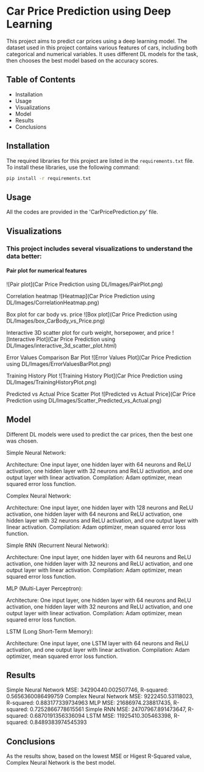 # Car Price Prediction using Deep Learning

This project aims to predict car prices using a deep learning model. The dataset used in this project contains various features of cars, including both categorical and numerical variables. It uses different DL models for the task, then chooses the best model based on the accuracy scores.

## Table of Contents

- Installation
- Usage
- Visualizations
- Model
- Results
- Conclusions

## Installation

The required libraries for this project are listed in the `requirements.txt` file. To install these libraries, use the following command:

```bash
pip install -r requirements.txt
```

## Usage
All the codes are provided in the 'CarPricePrediction.py' file.

## Visualizations

### This project includes several visualizations to understand the data better:

#### Pair plot for numerical features

![Pair plot](Car Price Prediction using DL/Images/PairPlot.png)

Correlation heatmap
![Heatmap](Car Price Prediction using DL/Images/CorrelationHeatmap.png)

Box plot for car body vs. price
![Box plot](Car Price Prediction using DL/Images/box_CarBody_vs_Price.png)

Interactive 3D scatter plot for curb weight, horsepower, and price
![Interactive Plot](Car Price Prediction using DL/Images/interactive_3d_scatter_plot.html)

Error Values Comparison Bar Plot
![Error Values Plot](Car Price Prediction using DL/Images/ErrorValuesBarPlot.png)

Training History Plot
![Training History Plot](Car Price Prediction using DL/Images/TrainingHistoryPlot.png)

Predicted vs Actual Price Scatter Plot
![Predicted vs Actual Price](Car Price Prediction using DL/Images/Scatter_Predicted_vs_Actual.png)

## Model
Different DL models were used to predict the car prices, then the best one was chosen.

Simple Neural Network:

Architecture: One input layer, one hidden layer with 64 neurons and ReLU activation, one hidden layer with 32 neurons and ReLU activation, and one output layer with linear activation.
Compilation: Adam optimizer, mean squared error loss function.

Complex Neural Network:

Architecture: One input layer, one hidden layer with 128 neurons and ReLU activation, one hidden layer with 64 neurons and ReLU activation, one hidden layer with 32 neurons and ReLU activation, and one output layer with linear activation.
Compilation: Adam optimizer, mean squared error loss function.

Simple RNN (Recurrent Neural Network):

Architecture: One input layer, one hidden layer with 64 neurons and ReLU activation, one hidden layer with 32 neurons and ReLU activation, and one output layer with linear activation.
Compilation: Adam optimizer, mean squared error loss function.

MLP (Multi-Layer Perceptron):

Architecture: One input layer, one hidden layer with 64 neurons and ReLU activation, one hidden layer with 32 neurons and ReLU activation, and one output layer with linear activation.
Compilation: Adam optimizer, mean squared error loss function.

LSTM (Long Short-Term Memory):

Architecture: One input layer, one LSTM layer with 64 neurons and ReLU activation, and one output layer with linear activation.
Compilation: Adam optimizer, mean squared error loss function.

## Results

Simple Neural Network MSE: 34290440.002507746, R-squared: 0.5656360086499759
Complex Neural Network MSE: 9222450.53118023, R-squared: 0.883177339734963
MLP MSE: 21686974.238817435, R-squared: 0.7252866778615561
Simple RNN MSE: 24707967.891473647, R-squared: 0.6870191356336094
LSTM MSE: 11925410.305463398, R-squared: 0.8489383974545393

## Conclusions
As the results show, based on the lowest MSE or Higest R-Squared value, Complex Neural Network is the best model.
